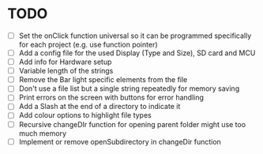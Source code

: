 # TODO

- [ ] Set the onClick function universal so it can be programmed specifically for each project (e.g. use function pointer)
- [ ] Add a config file for the used Display (Type and Size), SD card and MCU
- [ ] Add info for Hardware setup
- [ ] Variable length of the strings
- [ ] Remove the Bar light specific elements from the file
- [ ] Don't use a file list but a single string repeatedly for memory saving
- [ ] Print errors on the screen with buttons for error handling
- [ ] Add a Slash at the end of a directory to indicate it
- [ ] Add colour options to highlight file types
- [ ] Recursive changeDIr function for opening parent folder might use too much memory
- [ ] Implement or remove openSubdirectory in changeDir function
